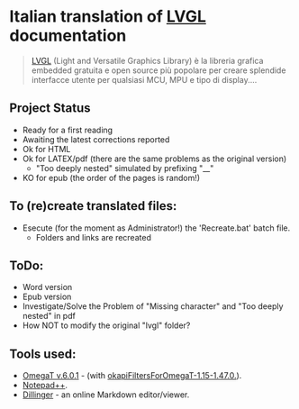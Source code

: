 # Italian translation of [LVGL](https://lvgl.io/) documentation
> [LVGL](https://lvgl.io/) (Light and Versatile Graphics Library) è la libreria grafica embedded gratuita e open source più popolare per creare splendide interfacce utente per qualsiasi MCU, MPU e tipo di display....

## Project Status
* Ready for a first reading
* Awaiting the latest corrections reported
* Ok for HTML
* Ok for LATEX/pdf (there are the same problems as the original version)
    * "Too deeply nested" simulated by prefixing "__"
* KO for epub (the order of the pages is random!)

## To (re)create translated files:
* Esecute (for the moment as Administrator!) the 'Recreate.bat' batch file.
    * Folders and links are recreated

## ToDo:
* Word version
* Epub version
* Investigate/Solve the Problem of "Missing character" and "Too deeply nested" in pdf
* How NOT to modify the original "lvgl" folder?

## Tools used:
* [OmegaT  v.6.0.1](https://omegat.org) - (with [okapiFiltersForOmegaT-1.15-1.47.0.](https://okapiframework.org/wiki/index.php/Okapi_Filters_Plugin_for_OmegaT)).
* [Notepad++](https://notepad-plus-plus.org).
* [Dillinger](https://dillinger.io) - an online Markdown editor/viewer.

